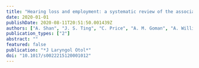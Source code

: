 ```yaml
---
title: "Hearing loss and employment: a systematic review of the association between hearing loss and employment among adults"
date: 2020-01-01
publishDate: 2020-08-11T20:51:50.001439Z
authors: ["A. Shan", "J. S. Ting", "C. Price", "A. M. Goman", "A. Willink", "N. S. Reed", "C. L. Nieman"]
publication_types: ["2"]
abstract: ""
featured: false
publication: "*J Laryngol Otol*"
doi: "10.1017/s0022215120001012"
---
```


